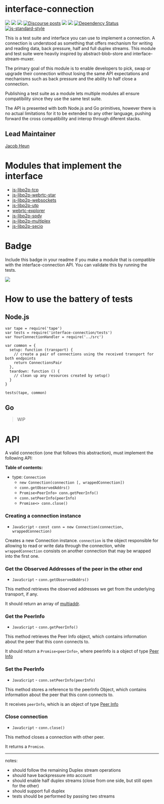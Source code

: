 interface-connection
==================

[![](https://img.shields.io/badge/made%20by-Protocol%20Labs-blue.svg?style=flat-square)](http://protocol.ai)
[![](https://img.shields.io/badge/project-libp2p-yellow.svg?style=flat-square)](http://libp2p.io/)
[![](https://img.shields.io/badge/freenode-%23libp2p-yellow.svg?style=flat-square)](http://webchat.freenode.net/?channels=%23libp2p)
[![Discourse posts](https://img.shields.io/discourse/https/discuss.libp2p.io/posts.svg)](https://discuss.libp2p.io)
[![](https://img.shields.io/codecov/c/github/libp2p/interface-connection.svg?style=flat-square)](https://codecov.io/gh/libp2p/interface-connection)
[![](https://img.shields.io/travis/libp2p/interface-connection.svg?style=flat-square)](https://travis-ci.com/libp2p/interface-connection)
[![Dependency Status](https://david-dm.org/libp2p/interface-connection.svg?style=flat-square)](https://david-dm.org/libp2p/interface-connection)
[![js-standard-style](https://img.shields.io/badge/code%20style-standard-brightgreen.svg?style=flat-square)](https://github.com/feross/standard)

This is a test suite and interface you can use to implement a connection. A connection is understood as something that offers mechanism for writing and reading data, back pressure, half and full duplex streams. This module and test suite were heavily inspired by abstract-blob-store and interface-stream-muxer.

The primary goal of this module is to enable developers to pick, swap or upgrade their connection without losing the same API expectations and mechanisms such as back pressure and the ability to half close a connection.

Publishing a test suite as a module lets multiple modules all ensure compatibility since they use the same test suite.

The API is presented with both Node.js and Go primitives, however there is no actual limitations for it to be extended to any other language, pushing forward the cross compatibility and interop through diferent stacks.

## Lead Maintainer

[Jacob Heun](https://github.com/jacobheun/)

# Modules that implement the interface

- [js-libp2p-tcp](https://github.com/libp2p/js-libp2p-tcp)
- [js-libp2p-webrtc-star](https://github.com/libp2p/js-libp2p-webrtc-star)
- [js-libp2p-websockets](https://github.com/libp2p/js-libp2p-websockets)
- [js-libp2p-utp](https://github.com/libp2p/js-libp2p-utp)
- [webrtc-explorer](https://github.com/diasdavid/webrtc-explorer)
- [js-libp2p-spdy](https://github.com/libp2p/js-libp2p-spdy)
- [js-libp2p-multiplex](https://github.com/libp2p/js-libp2p-multiplex)
- [js-libp2p-secio](https://github.com/libp2p/js-libp2p-secio)

# Badge

Include this badge in your readme if you make a module that is compatible with the interface-connection API. You can validate this by running the tests.

![](https://raw.githubusercontent.com/diasdavid/interface-connection/master/img/badge.png)

# How to use the battery of tests

## Node.js

```
var tape = require('tape')
var tests = require('interface-connection/tests')
var YourConnectionHandler = require('../src')

var common = {
  setup: function (transport) {
    // create a pair of connections using the received transport for both endpoints
    return ConnectionsPair
  },
  teardown: function () {
    // clean up any resources created by setup()
  }
}

tests(tape, common)
```

## Go

> WIP

# API

A valid connection (one that follows this abstraction), must implement the following API:

**Table of contents:**

- type: `Connection`
  - `new Connection(connection [, wrappedConnection])`
  - `conn.getObservedAddrs()`
  - `Promise<PeerInfo> conn.getPeerInfo()`
  - `conn.setPeerInfo(peerInfo)`
  - `Promise<> conn.close()`

### Creating a connection instance

- `JavaScript` - `const conn = new Connection(connection, wrappedConnection)`

Creates a new Connection instance. `connection` is the object responsible for allowing to read or write data through the connection, while `wrappedConnection` consists on another connection that may be wrapped into the first one.

### Get the Observed Addresses of the peer in the other end

- `JavaScript` - `conn.getObservedAddrs()`

This method retrieves the observed addresses we get from the underlying transport, if any.

It should return an array of [multiaddr](https://github.com/multiformats/multiaddr).

### Get the PeerInfo

- `JavaScript` - `conn.getPeerInfo()`

This method retrieves the Peer Info object, which contains information about the peer that this conn connects to.

It should return a `Promise<peerInfo>`, where peerInfo is a object of type [Peer Info](https://github.com/libp2p/js-peer-info)

### Set the PeerInfo

- `JavaScript` - `conn.setPeerInfo(peerInfo)`

This method stores a reference to the peerInfo Object, which contains information about the peer that this conn connects to.

It receives `peerInfo`, which is an object of type [Peer Info](https://github.com/libp2p/js-peer-info)

### Close connection

- `JavaScript` - `conn.close()`

This method closes a connection with other peer.

It returns a `Promise`.

---

notes:
  - should follow the remaining Duplex stream operations
  - should have backpressure into account
  - should enable half duplex streams (close from one side, but still open for the other)
  - should support full duplex
  - tests should be performed by passing two streams
